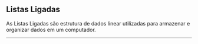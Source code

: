 ## Listas Ligadas

As Listas Ligadas são estrutura de dados linear utilizadas para armazenar e organizar dados em um computador.

---


